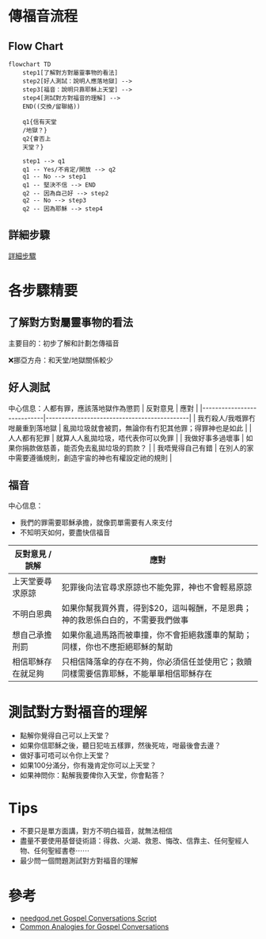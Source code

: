 # 傳福音流程

## Flow Chart
```mermaid
flowchart TD
    step1[了解對方對屬靈事物的看法]
    step2[好人測試：說明人應落地獄] -->
    step3[福音：說明只靠耶穌上天堂] -->
    step4[測試對方對福音的理解] -->
    END((交換/留聯絡))

    q1{信有天堂
    /地獄？}
    q2{會否上
    天堂？}
    
    step1 --> q1
    q1 -- Yes/不肯定/開放 --> q2
    q1 -- No --> step1
    q1 -- 堅決不信 --> END
    q2 -- 因為自己好 --> step2
    q2 -- No --> step3
    q2 -- 因為耶穌 --> step4
```

## 詳細步驟
[詳細步驟](https://gist.github.com/KenHung/94a9b93ded2acff3f7eb453338e17a68#file-script-md)

# 各步驟精要
## 了解對方對屬靈事物的看法
主要目的：初步了解和計劃怎傳福音

❌挪亞方舟：和天堂/地獄關係較少

## 好人測試
中心信息：人都有罪，應該落地獄作為懲罰
| 反對意見                    | 應對                                         |
|----------------------------|---------------------------------------------|
| 我冇殺人/我嘅罪冇咁嚴重到落地獄 | 亂拋垃圾就會被罰，無論你有冇犯其他罪；得罪神也是如此 |
| 人人都有犯罪                 | 就算人人亂拋垃圾，唔代表你可以免罪                |
| 我做好事多過壞事             | 如果你捐款做慈善，能否免去亂拋垃圾的罰款？          |
| 我唔覺得自己有錯           | 在別人的家中需要遵循規則，創造宇宙的神也有權設定祂的規則 |

## 福音
中心信息：
- 我們的罪需要耶穌承擔，就像罰單需要有人來支付
- 不知明天如何，要盡快信福音

| 反對意見 / 誤解              | 應對                                         |
|----------------------------|---------------------------------------------|
| 上天堂要尋求原諒             | 犯罪後向法官尋求原諒也不能免罪，神也不會輕易原諒     |
| 不明白恩典 | 如果你幫我買外賣，得到$20，這叫報酬，不是恩典；神的救恩係白白的，不需要我們做事 |
| 想自己承擔刑罰 | 如果你亂過馬路而被車撞，你不會拒絕救護車的幫助；同樣，你也不應拒絕耶穌的幫助 |
| 相信耶穌存在就足夠 | 只相信降落傘的存在不夠，你必須信任並使用它；救贖同樣需要信靠耶穌，不能單單相信耶穌存在 |

# 測試對方對福音的理解
- 點解你覺得自己可以上天堂？
- 如果你信耶穌之後，聽日犯咗五樣罪，然後死咗，咁最後會去邊？
- 做好事可唔可以令你上天堂？
- 如果100分滿分，你有幾肯定你可以上天堂？
- 如果神問你：點解我要俾你入天堂，你會點答？

# Tips
- 不要只是單方面講，對方不明白福音，就無法相信
- 盡量不要使用基督徒術語：得救、火湖、救恩、悔改、信靠主、任何聖經人物、任何聖經書卷⋯⋯
- 最少問一個問題測試對方對福音的理解

# 參考
- [needgod.net Gospel Conversations Script](https://www.needgod.net/script)
- [Common Analogies for Gospel Conversations](https://www.youtube.com/watch?v=mPTVgRuKj60)
